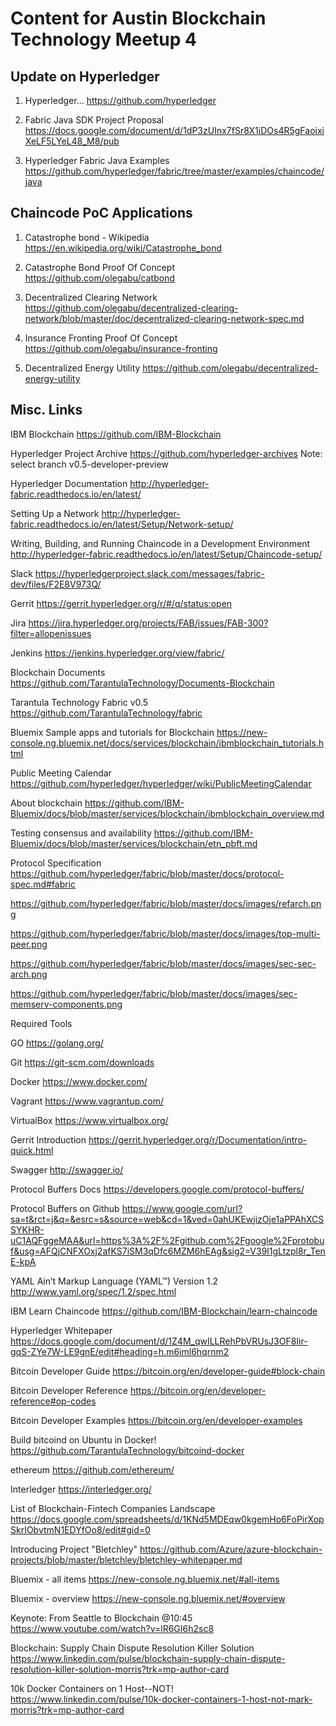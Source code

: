 # Content for Austin Blockchain Technology Meetup 4

## Update on Hyperledger 

1. Hyperledger...
https://github.com/hyperledger

2. Fabric Java SDK Project Proposal
https://docs.google.com/document/d/1dP3zUInx7fSr8X1iDOs4R5gFaoixiXeLF5LYeL48_M8/pub

3. Hyperledger Fabric Java Examples
https://github.com/hyperledger/fabric/tree/master/examples/chaincode/java


## Chaincode PoC Applications

1. Catastrophe bond - Wikipedia
https://en.wikipedia.org/wiki/Catastrophe_bond

2. Catastrophe Bond Proof Of Concept
https://github.com/olegabu/catbond

3. Decentralized Clearing Network
https://github.com/olegabu/decentralized-clearing-network/blob/master/doc/decentralized-clearing-network-spec.md

4. Insurance Fronting Proof Of Concept
https://github.com/olegabu/insurance-fronting

5. Decentralized Energy Utility
https://github.com/olegabu/decentralized-energy-utility

## Misc. Links

IBM Blockchain
https://github.com/IBM-Blockchain

Hyperledger Project Archive
https://github.com/hyperledger-archives
Note: select branch v0.5-developer-preview

Hyperledger Documentation
http://hyperledger-fabric.readthedocs.io/en/latest/

Setting Up a Network
http://hyperledger-fabric.readthedocs.io/en/latest/Setup/Network-setup/

Writing, Building, and Running Chaincode in a Development Environment
http://hyperledger-fabric.readthedocs.io/en/latest/Setup/Chaincode-setup/

Slack
https://hyperledgerproject.slack.com/messages/fabric-dev/files/F2E8V973Q/

Gerrit
https://gerrit.hyperledger.org/r/#/q/status:open

Jira
https://jira.hyperledger.org/projects/FAB/issues/FAB-300?filter=allopenissues

Jenkins
https://jenkins.hyperledger.org/view/fabric/

Blockchain Documents
https://github.com/TarantulaTechnology/Documents-Blockchain

Tarantula Technology Fabric v0.5
https://github.com/TarantulaTechnology/fabric

Bluemix Sample apps and tutorials for Blockchain
https://new-console.ng.bluemix.net/docs/services/blockchain/ibmblockchain_tutorials.html

Public Meeting Calendar
https://github.com/hyperledger/hyperledger/wiki/PublicMeetingCalendar

About blockchain
https://github.com/IBM-Bluemix/docs/blob/master/services/blockchain/ibmblockchain_overview.md

Testing consensus and availability
https://github.com/IBM-Bluemix/docs/blob/master/services/blockchain/etn_pbft.md

Protocol Specification
https://github.com/hyperledger/fabric/blob/master/docs/protocol-spec.md#fabric

https://github.com/hyperledger/fabric/blob/master/docs/images/refarch.png

https://github.com/hyperledger/fabric/blob/master/docs/images/top-multi-peer.png

https://github.com/hyperledger/fabric/blob/master/docs/images/sec-sec-arch.png

https://github.com/hyperledger/fabric/blob/master/docs/images/sec-memserv-components.png


Required Tools

GO
https://golang.org/

Git
https://git-scm.com/downloads

Docker
https://www.docker.com/

Vagrant
https://www.vagrantup.com/

VirtualBox
https://www.virtualbox.org/

Gerrit Introduction
https://gerrit.hyperledger.org/r/Documentation/intro-quick.html

Swagger
http://swagger.io/

Protocol Buffers Docs
https://developers.google.com/protocol-buffers/

Protocol Buffers on Github
https://www.google.com/url?sa=t&rct=j&q=&esrc=s&source=web&cd=1&ved=0ahUKEwjizOje1aPPAhXCSSYKHR-uC1AQFggeMAA&url=https%3A%2F%2Fgithub.com%2Fgoogle%2Fprotobuf&usg=AFQjCNFXOxj2afKS7iSM3qDfc6MZM6hEAg&sig2=V39l1gLtzpl8r_TenE-kpA

YAML Ain’t Markup Language (YAML™) Version 1.2
http://www.yaml.org/spec/1.2/spec.html

IBM Learn Chaincode
https://github.com/IBM-Blockchain/learn-chaincode

Hyperledger Whitepaper
https://docs.google.com/document/d/1Z4M_qwILLRehPbVRUsJ3OF8Iir-gqS-ZYe7W-LE9gnE/edit#heading=h.m6iml6hqrnm2

Bitcoin Developer Guide
https://bitcoin.org/en/developer-guide#block-chain

Bitcoin Developer Reference
https://bitcoin.org/en/developer-reference#op-codes

Bitcoin Developer Examples
https://bitcoin.org/en/developer-examples

Build bitcoind on Ubuntu in Docker!
https://github.com/TarantulaTechnology/bitcoind-docker

ethereum
https://github.com/ethereum/

Interledger
https://interledger.org/

List of Blockchain-Fintech Companies Landscape
https://docs.google.com/spreadsheets/d/1KNd5MDEqw0kgemHo6FoPirXopSkrIObvtmN1EDYfOo8/edit#gid=0

Introducing Project "Bletchley"
https://github.com/Azure/azure-blockchain-projects/blob/master/bletchley/bletchley-whitepaper.md

Bluemix - all items
https://new-console.ng.bluemix.net/#all-items

Bluemix - overview
https://new-console.ng.bluemix.net/#overview

Keynote: From Seattle to Blockchain @10:45
https://www.youtube.com/watch?v=lR6GI6h2sc8

Blockchain: Supply Chain Dispute Resolution Killer Solution
https://www.linkedin.com/pulse/blockchain-supply-chain-dispute-resolution-killer-solution-morris?trk=mp-author-card

10k Docker Containers on 1 Host--NOT!
https://www.linkedin.com/pulse/10k-docker-containers-1-host-not-mark-morris?trk=mp-author-card



